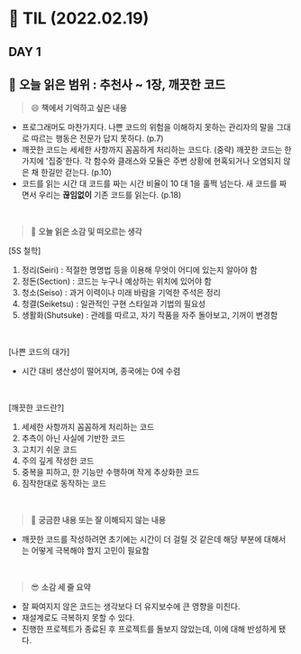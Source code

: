 # :pencil: TIL (2022.02.19)
## DAY 1
:book: 오늘 읽은 범위 : 추천사 ~ 1장, 깨끗한 코드
---
> :smile: **책에서 기억하고 싶은 내용**
 + 프로그래머도 마찬가지다. 나쁜 코드의 위험을 이해하지 못하는 관리자의 말을 그대로 따르는 행동은 전문가 답지 못하다. (p.7)
 + 깨끗한 코드는 세세한 사항까지 꼼꼼하게 처리하는 코드다. (중략) 깨끗한 코드는 한 가지에 '집중'한다. 각 함수와 클래스와 모듈은 주변 상황에 현혹되거나 오염되지 않은 채 한길만 걷는다. (p.10)
 + 코드를 읽는 시간 대 코드를 짜는 시간 비율이 10 대 1을 훌쩍 넘는다. 새 코드를 짜면서 우리는 **끊임없이** 기존 코드를 읽는다. (p.18)
 <br>
 
> :thinking: **오늘 읽은 소감 및 떠오르는 생각**  
 
 [5S 철학]
  1. 정리(Seiri) : 적절한 명명법 등을 이용해 무엇이 어디에 있는지 알아야 함
  2. 정돈(Section) : 코드는 누구나 예상하는 위치에 있어야 함
  3. 청소(Seiso) : 과거 이력이나 미래 바람을 기억한 주석은 정리
  4. 청결(Seiketsu) : 일관적인 구현 스타일과 기법의 필요성
  5. 생활화(Shutsuke) : 관례를 따르고, 자기 작품을 자주 돌아보고, 기꺼이 변경함  
 <br>
 
 [나쁜 코드의 대가]  
   + 시간 대비 생산성이 떨어지며, 종국에는 0에 수렴  
<br>

 [깨끗한 코드란?]
  1. 세세한 사항까지 꼼꼼하게 처리하는 코드
  2. 추측이 아닌 사실에 기반한 코드
  3. 고치기 쉬운 코드
  4. 주의 깊게 작성한 코드
  5. 중복을 피하고, 한 기능만 수행하며 작게 추상화한 코드
  6. 짐작한대로 동작하는 코드
 
 <br>

> :mag_right: **궁금한 내용 또는 잘 이해되지 않는 내용**
 + 깨끗한 코드를 작성하려면 초기에는 시간이 더 걸릴 것 같은데 해당 부분에 대해서는 어떻게 극복해야 할지 고민이 필요함
 
 <br>
 
> :sunglasses: **소감 세 줄 요약**
 + 잘 짜여지지 않은 코드는 생각보다 더 유지보수에 큰 영향을 미친다.
 + 재설계로도 극복하지 못할 수 있다.
 + 진행한 프로젝트가 종료된 후 프로젝트를 돌보지 않았는데, 이에 대해 반성하게 됐다.
